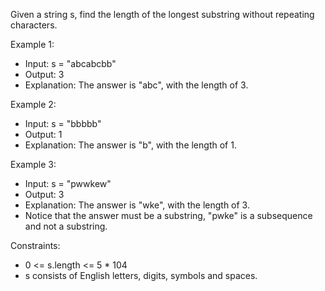 Given a string s, find the length of the longest substring without repeating characters.

Example 1:
- Input: s = "abcabcbb"
- Output: 3
- Explanation: The answer is "abc", with the length of 3.

Example 2:
- Input: s = "bbbbb"
- Output: 1
- Explanation: The answer is "b", with the length of 1.

Example 3:
- Input: s = "pwwkew"
- Output: 3
- Explanation: The answer is "wke", with the length of 3.
- Notice that the answer must be a substring, "pwke" is a subsequence and not a substring.

Constraints:
- 0 <= s.length <= 5 * 104
- s consists of English letters, digits, symbols and spaces.